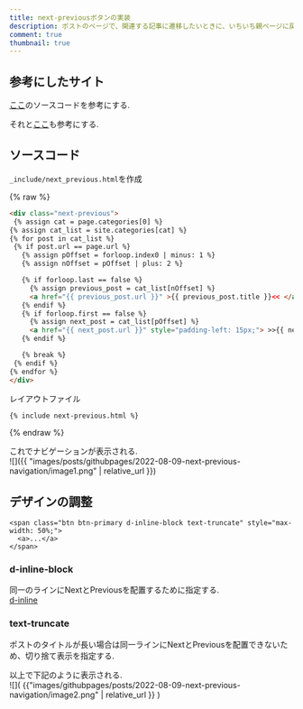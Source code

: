 ```yaml
---
title: next-previousボタンの実装
description: ポストのページで、関連する記事に遷移したいときに、いちいち親ページに戻るとめんどくさいので、ポストのページに、next(次の記事), previous(前のページ)を実装して、同じカテゴリ内の記事に遷移できるようにする.  
comment: true
thumbnail: true
---
```


## 参考にしたサイト
[ここ](https://gist.github.com/stravid/4078840)のソースコードを参考にする.  

それと[ここ](https://talk.jekyllrb.com/t/how-to-link-to-next-and-previous-posts-for-same-blog-category/629)も参考にする.  

## ソースコード

`_include/next_previous.html`を作成  

{% raw %}

 ```html
<div class="next-previous">
  {% assign cat = page.categories[0] %}
{% assign cat_list = site.categories[cat] %}
{% for post in cat_list %}
  {% if post.url == page.url %}
  	{% assign pOffset = forloop.index0 | minus: 1 %}
  	{% assign nOffset = pOffset | plus: 2 %}

  	{% if forloop.last == false %}
  	  {% assign previous_post = cat_list[nOffset] %}
      <a href="{{ previous_post.url }}" >{{ previous_post.title }}<< </a>
  	{% endif %}
  	{% if forloop.first == false %}
  	  {% assign next_post = cat_list[pOffset] %}
      <a href="{{ next_post.url }}" style="padding-left: 15px;"> >>{{ next_post.title }}</a>
  	{% endif %}

  	{% break %}
  {% endif %}
{% endfor %}
</div>
```

レイアウトファイル
```html
{% include next-previous.html %}
```


{% endraw %}



これでナビゲーションが表示される.  
![]({{ "images/posts/githubpages/2022-08-09-next-previous-navigation/image1.png" | relative_url }})



## デザインの調整

```
<span class="btn btn-primary d-inline-block text-truncate" style="max-width: 50%;">
  <a>...</a>
</span>

```

### d-inline-block
同一のラインにNextとPreviousを配置するために指定する.  
[d-inline](https://getbootstrap.jp/docs/4.4/utilities/display/#examples)


### text-truncate
ポストのタイトルが長い場合は同一ラインにNextとPreviousを配置できないため、切り捨て表示を指定する.  

以上で下記のように表示される.  
![]( {{"images/githubpages/posts/2022-08-09-next-previous-navigation/image2.png" | relative_url }} )





